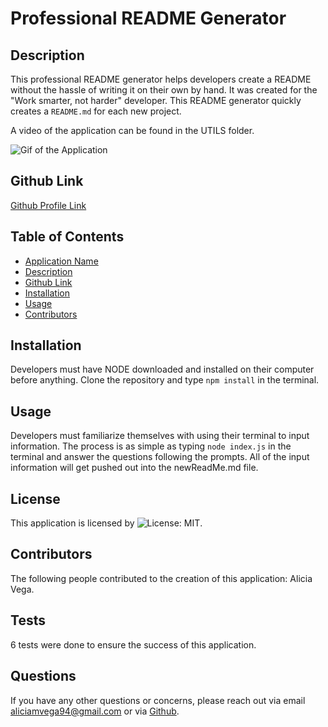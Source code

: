 # Professional README Generator

## Description
This professional README generator helps developers create a README without the hassle of writing it on their own by hand. It was created for the "Work smarter, not harder" developer. This README generator quickly creates a `README.md` for each new project.

A video of the application can be found in the UTILS folder.

![Gif of the Application](./Develop/utils/Application-Walkthrough.gif)

## Github Link
<a href="https://github.com/aliciavega731"> Github Profile Link </a>

## Table of Contents
- [Application Name](#title)
- [Description](#description)
- [Github Link](#githubUsername)
- [Installation](#installation)
- [Usage](#usage)
- [Contributors](#collaborators)

## Installation
Developers must have NODE downloaded and installed on their computer before anything. Clone the repository and type `npm install` in the terminal.

## Usage
Developers must familiarize themselves with using their terminal to input information. The process is as simple as typing `node index.js` in the terminal and answer the questions following the prompts. All of the input information will get pushed out into the newReadMe.md file. 

## License
This application is licensed by ![License: MIT](https://img.shields.io/badge/License-MIT-yellow.svg).

## Contributors
The following people contributed to the creation of this application: Alicia Vega.

## Tests
6 tests were done to ensure the success of this application.

## Questions
If you have any other questions or concerns, please reach out via email aliciamvega94@gmail.com or via <a href="https://github.com/aliciavega731"> Github</a>.